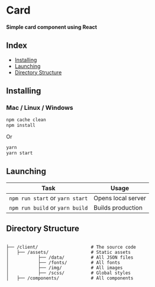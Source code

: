 Card
===

#### Simple card component using React

## Index
 * [Installing](#installing)
 * [Launching](#launching)
 * [Directory Structure](#directory)

## <a name="installing">Installing</a>
### Mac / Linux / Windows
```bash
npm cache clean
npm install
```
Or
```bash
yarn
yarn start
```

## <a name="launching">Launching</a>
| Task                | Usage                                                        |
| ------------------- | ------------------------------------------------------------ |
| `npm run start` or `yarn start`     | Opens local server |
| `npm run build` or `yarn build`     | Builds production |


## <a name="directory">Directory Structure</a>

```

├── /client/                    # The source code 
│   ├── /assets/                # Static assets
│           ├── /data/          # All JSON files    
│           ├── /fonts/         # All fonts 
│           ├── /img/           # All images  
│           ├── /scss/          # Global styles
│   ├── /components/            # All components

```
